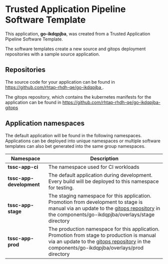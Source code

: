 # Trusted Application Pipeline Software Template

This application, **go-ikdqpjba**, was created from a Trusted Application Pipeline Software Template.

The software templates create a new source and gitops deployment repositories with a sample source application. 

## Repositories

The source code for your application can be found in [https://github.com/rhtap-rhdh-qe/go-ikdqpjba ](https://github.com/rhtap-rhdh-qe/go-ikdqpjba ).
 
The gitops repository, which contains the kubernetes manifests for the application can be found in 
[https://github.com/rhtap-rhdh-qe/go-ikdqpjba-gitops ](https://github.com/rhtap-rhdh-qe/go-ikdqpjba-gitops ) 

## Application namespaces 

The default application will be found in the following namespaces. Applications can be deployed into unique namespaces or multiple software templates can also bet generated into the same group namespaces.  

|  Namespace   |  Description   |  
| -------- | -------- |
| **tssc-app-ci** | The namespace used for CI workloads |
| **tssc-app-development** | The default application during development. Every build will be deployed to this namespace for testing. |
| **tssc-app-stage** | The staging namespace for this application. Promotion from development to stage is manual via an update to the [gitops repository](https://github.com/rhtap-rhdh-qe/go-ikdqpjba-gitops ) in the components/go-ikdqpjba/overlays/stage directory |
| **tssc-app-prod** | The production namespace for this application. Promotion from stage to production is manual via an update to the [gitops repository](https://github.com/rhtap-rhdh-qe/go-ikdqpjba-gitops ) in the components/go-ikdqpjba/overlays/prod directory |